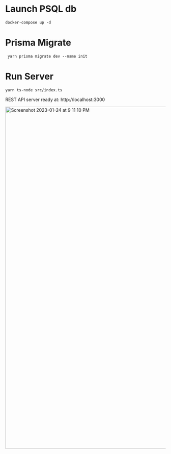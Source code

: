 # Launch PSQL db
`docker-compose up -d`

# Prisma Migrate
` yarn prisma migrate dev --name init`

# Run Server
`yarn ts-node src/index.ts`

REST API server ready at: http://localhost:3000

<img width="1073" alt="Screenshot 2023-01-24 at 9 11 10 PM" src="https://user-images.githubusercontent.com/84946242/214374409-5da5c764-e9f3-4622-8baf-a3ca8b643324.png">
